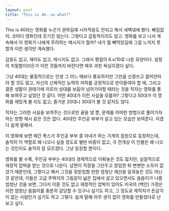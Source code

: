 ```yaml
---
layout: post
title: "This is 40..so what?"
---
```



This is 40라는 영화를 누군가 권하길래 시차적응도 안되고 해서 새벽녘에 봤다. 빠짐없이. 코미디 영화인데 웃기진 않는다. 그렇다고 감동적이지도 않고. 영화를 보고 나서 계속해서 이 영화가 나에게 주려하는 메시지가 뭘까? 내가 뭘 빼먹었길래 그걸 느끼지 못할까 이런 생각만 계속했다.




감동도 없고, 재미도 없고, 메시지도 없고. 그래서 평점이 6.x/10로 나온 모양이다. 설정의 치밀함이라든가 이런 것들까지 바란다면 매우 과한 욕심이겠다 싶다.




그냥 40대는 물질적으로는 인생 그 어느 때보다 풍요하지만 그만큼 신경쓰고 끌어안아야 할 것도 많고, 자신의 신체적인 능력의 저하를 긍정적으로 받아들여야 할 때, 그리고 결혼 생활이 권태기에 이르러 상대를 보듬어 넘어가야할 때라는 것을 작자는 영화를 통해 보여주고 싶었던 것 같다. 어떤 40대가 이런 사실을 모를까? 그렇다고 50대가 이 영화를 재밌게 볼 리도 없고, 즐거운 20대나 30대가 볼 것 같지도 않다.




작자는 그러한 사실을 보여주는 것으로만 끝을 낼 뿐, 문제를 어떠한 방법으로 풀어가자하는 방향 제시 같은 것은 없다. 40대인 주인공 부부가 살고 있는 모습만 보여준다. 지겹다 쉽게 말해서. 




이 영화에 보면 메간 폭스가 주인공 부부 중 아내가 하는 가게의 점원으로 등장하는데, 솔직히 이 역할로 왜 나오나 싶을 정도로 별반 비중이 없고, 극 전개상 이 인물은 왜 나오는 것인지도 솔직히 잘 모르겠다. 그냥 등장할 뿐이다.




영화를 볼 수록, 주인공 부부는 40대라 경제적으로 이뤄놓은 것도 많지만, 실질적으로 재정적 압박을 받는 것으로 나온다. 남편이 직장을 그만두고 창업한 뒤 변변한 소득이 없겄기 때문인데, 그렇다고 해서 그것을 뒷받침할 만한 엄청난 재산을 일궈놓은 것도 아닌 것 같은데, 이들은 고급 주택지의 그림같이 넓은 집에서 살고 있으면서도 씀씀이가 나름 엄청난 것을 보면, 그다지 이룬 것도 없고 재정적인 압박이 있어도 미국의 (백인) 가정은 이런 엄청난 씀씀이를 충분히 감당할 수 있구나 싶기도 하고, 그 정도로 제작자가 돈감각이 없는 사람인가 싶기도 하고 그렇다. 쉽게 말해 아무 생각 없이 영화를 만들었다로 난 보고 싶다.





